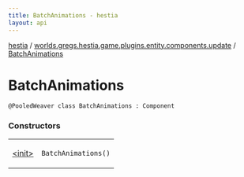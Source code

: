```yaml
---
title: BatchAnimations - hestia
layout: api
---
```


<div class='api-docs-breadcrumbs'><a href="../../index.html">hestia</a> / <a href="../index.html">worlds.gregs.hestia.game.plugins.entity.components.update</a> / <a href="./index.html">BatchAnimations</a></div>

# BatchAnimations

<div class="signature"><code><span class="identifier">@PooledWeaver</span> <span class="keyword">class </span><span class="identifier">BatchAnimations</span>&nbsp;<span class="symbol">:</span>&nbsp;<span class="identifier">Component</span></code></div>

### Constructors

<table class="api-docs-table">
<tbody>
<tr>
<td markdown="1">

<a href="-init-.html">&lt;init&gt;</a>


</td>
<td markdown="1">
<div class="signature"><code><span class="identifier">BatchAnimations</span><span class="symbol">(</span><span class="symbol">)</span></code></div>

</td>
</tr>
</tbody>
</table>
